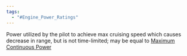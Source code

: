 ```yaml
---
tags:
  - "#Engine_Power_Ratings"
---
```

Power utilized by the pilot to achieve max cruising speed which causes decrease in range, but is not time-limited; may be equal to [Maximum Continuous Power](./Maximum%20Continuous%20Power.md) 